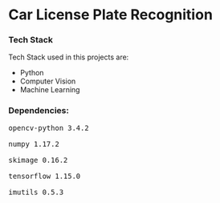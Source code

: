 # Car License Plate Recognition


### Tech Stack
Tech Stack used in this projects are:<br>
* Python<br>
* Computer Vision<br>
* Machine Learning<br>

### Dependencies:
<pre>
opencv-python 3.4.2<br>
numpy 1.17.2<br>
skimage 0.16.2<br>
tensorflow 1.15.0<br>
imutils 0.5.3</pre>
